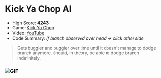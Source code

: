 # Kick Ya Chop AI
* High Score: **4243**
* Game: [Kick Ya Chop](https://www.addictinggames.com/clicker/kick-ya-chop)
* Video: [YouTube](https://youtu.be/8hsjaKSZLWE)
* Code Summary: *if branch observed over head &rarr; click other side*

> Gets buggier and buggier over time until it doesn't manage to dodge branch anymore. Should, in theory, be able to dodge branch indefinitely.

### ![GIF](https://media.giphy.com/media/7njqMNZjadiPkD0pPM/giphy.gif)
